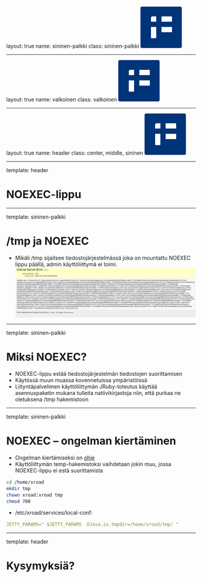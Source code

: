 layout: true
name: sininen-palkki
class: sininen-palkki
![logo](../suomifi_logo.svg)

---
layout: true
name: valkoinen
class: valkoinen
![logo](../suomifi_logo.svg)

---
layout: true
name: header
class: center, middle, sininen
![logo](../suomifi_logo.svg)

<!--DON'T TOUCH ABOVE THIS !!!!!! -->
---

template: header

# NOEXEC-lippu

---

template: sininen-palkki

# /tmp ja NOEXEC

- Mikäli /tmp sijaitsee tiedostojärjestelmässä joka on mountattu NOEXEC lippu päällä, admin käyttöliittymä ei toimi.
![NOEXEC-lippu](../images/NOEXEC-lippu.png)

---

template: sininen-palkki

# Miksi NOEXEC?

- NOEXEC-lippu estää tiedostojärjestelmän tiedostojen suorittamisen
- Käytössä muun muassa kovennetuissa ympäristöissä
- Liityntäpalvelimen käyttöliittymän JRuby-toteutus  käyttää asennuspaketin mukana tulleita natiivikirjastoja niin, että purkaa ne oletuksena /tmp hakemistoon

---

template: sininen-palkki

# NOEXEC – ongelman kiertäminen

- Ongelman kiertämiseksi on [ohje](https://esuomi.fi/palveluntarjoajille/palveluvayla/tekninen-aineisto/hyva-tietaa/ohje-kayttoliittyman-avautumisongelmaan-kovennetuissa-ymparistoissa/)
- Käyttöliittymän temp-hakemistoksi vaihdetaan jokin muu, jossa NOEXEC-lippu ei estä suorittamista

```bash
cd /home/xroad
mkdir tmp
chown xroad:xroad tmp
chmod 700
```
- /etc/xroad/services/local-conf:
```yml
JETTY_PARAMS=" $JETTY_PARAMS -DJava.io.tmpdir=/home/xroad/tmp/ "
```

---
template: header
# Kysymyksiä?
